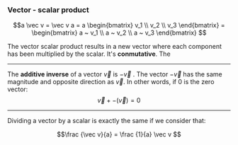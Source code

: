 ### Vector - scalar product

$$a \vec v = \vec v a  = a \begin{bmatrix} v_1 \\ v_2 \\ v_3 \end{bmatrix} = \begin{bmatrix} a ~ v_1 \\ a ~ v_2 \\ a ~ v_3 \end{bmatrix} $$

The vector scalar product results in a new vector where each component has been multiplied by the scalar. It's **conmutative**. The 

___
The **additive inverse** of a vector $\vec v$ is $-\vec v$ . The vector $-\vec v$ has the same magnitude and opposite direction as $\vec v$. In other words, if $0$ is the zero vector:
$$\vec v + -(\vec v) = 0$$
___

Dividing a vector by a scalar is exactly the same if we consider that:

$$\frac {\vec v}{a} = \frac {1}{a} \vec v $$
